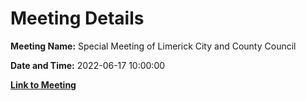 # Meeting Details

**Meeting Name:** Special Meeting of Limerick City and County Council

**Date and Time:** 2022-06-17 10:00:00

**[Link to Meeting](https://www.limerick.ie/council/whats-on/special-meeting-limerick-city-and-county-council-51)**
